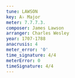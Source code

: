 ```yaml
---
tune: LAWSON
key: A♭ Major
meter: 7.7.7.3.
composer: James Lawson
arranger: Charles Wesley
year: 1707-1788
anacrusis: 4
meter_error: '0'
time_signature: 4/4
meterError: 0
timeSignature: 4/4
---
```

